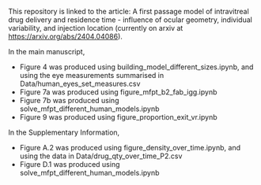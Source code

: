 This repository is linked to the article: A first passage model of intravitreal drug delivery and residence time - influence of ocular geometry, individual variability, and injection location (currently on arxiv at https://arxiv.org/abs/2404.04086).

In the main manuscript, 
- Figure 4 was produced using building_model_different_sizes.ipynb, and using the eye measurements summarised in Data/human_eyes_set_measures.csv
- Figure 7a was produced using figure_mfpt_b2_fab_igg.ipynb
- Figure 7b was produced using solve_mfpt_different_human_models.ipynb
- Figure 9 was produced using figure_proportion_exit_vr.ipynb

In the Supplementary Information, 
- Figure A.2 was produced using figure_density_over_time.ipynb, and using the data in Data/drug_qty_over_time_P2.csv
- Figure D.1 was produced using solve_mfpt_different_human_models.ipynb
